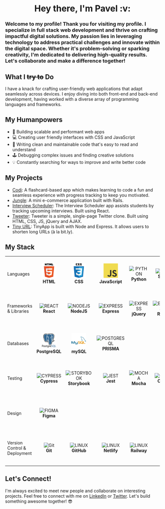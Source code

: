 <!--
**PavelKotlov/PavelKotlov** is a ✨ _special_ ✨ repository because its `README.md` (this file) appears on your GitHub profile.

Here are some ideas to get you started:

- 🔭 I’m currently working on ...
- 🌱 I’m currently learning ...
- 👯 I’m looking to collaborate on ...
- 🤔 I’m looking for help with ...
- 💬 Ask me about ...
- 📫 How to reach me: ...
- 😄 Pronouns: ...
- ⚡ Fun fact: ...
-->
<h1 align="center">Hey there, I'm Pavel :v: </h1>

### Welcome to my profile! Thank you for visiting my profile. I specialize in full stack web development and thrive on crafting impactful digital solutions. My passion lies in leveraging technology to address practical challenges and innovate within the digital space. Whether it's problem-solving or sparking creativity, I'm dedicated to delivering high-quality results. Let's collaborate and make a difference together!

## What I ~~try to~~ Do

I have a knack for crafting user-friendly web applications that adapt seamlessly across devices. I enjoy diving into both front-end and back-end development, having worked with a diverse array of programming languages and frameworks.

## My Humanpowers

- 🚀 Building scalable and performant web apps
- 💻 Creating user friendly interfaces with CSS and JavaScript
- 🤖 Writing clean and maintainable code that's easy to read and understand
- 🕹️ Debugging complex issues and finding creative solutions
- 💡 Constantly searching for ways to improve and write better code

## My Projects

- [Codi](https://github.com/PavelKotlov/codi-client): A flashcard-based app which makes learning to code a fun and seamless experience with progress tracking to keep you motivated.
- [Jungle](https://github.com/PavelKotlov/jungle-rails): A mini e-commerce application built with Rails.
- [Interview Scheduler](https://github.com/PavelKotlov/scheduler): The Interview Scheduler app assists students by tracking upcoming interviews. Built using React.
- [Tweeter](https://github.com/PavelKotlov/tweeter): Tweeter is a simple, single-page Twitter clone. Built using HTML, CSS, JS, jQuery and AJAX.
- [Tiny URL](https://github.com/PavelKotlov/tinyapp): TinyApp is built with Node and Express. It allows users to shorten long URLs (à la bit.ly).


## My Stack
<table>  
  <tr>
    <td>Languages</td>
    <td align="center" height="108" width="108">
      <img
        src="https://raw.githubusercontent.com/devicons/devicon/master/icons/html5/html5-original-wordmark.svg"
        width="48"
        height="48"
        alt="HTML"
      />
      <br /><strong>HTML</strong>
    </td>
    <td align="center" height="108" width="108">
      <img
        src="https://raw.githubusercontent.com/devicons/devicon/master/icons/css3/css3-original-wordmark.svg"
        width="48"
        height="48"
        alt="CSS"
      />
      <br /><strong>CSS</strong>
    </td>
    <td align="center" height="108" width="108">
      <img
        src="https://raw.githubusercontent.com/devicons/devicon/master/icons/javascript/javascript-original.svg"
        width="48"
        height="48"
        alt="JAVASCRIPT"
      />
      <br /><strong>JavaScript</strong>
    </td>
    <td align="center" height="108" width="108">
      <img
        src="https://cdn3.iconfinder.com/data/icons/logos-and-brands-adobe/512/267_Python-1024.png"
        width="48"
        height="48"
        alt="PYTHON"
      />
      <br /><strong>Python</strong>
    </td>
    <td align="center" height="108" width="108">
      <img
        src="https://cdn3.iconfinder.com/data/icons/file-extension-11/512/sql-file-extension-format-digital-512.png"
        width="48"
        height="48"
        alt="SQL"
      />
      <br /><strong>SQL</strong>
    </td>
    <td align="center" height="108" width="108">
      <img
        src="https://cdn-icons-png.flaticon.com/512/919/919842.png?w=1380&t=st=1683164697~exp=1683165297~hmac=ab8d41770b94d8ebafbbdf41e456ec335b59da6a505a850c01190b292966e81d"
        width="48"
        height="48"
        alt="SQL"
      />
      <br /><strong>Ruby</strong>
    </td>
    <td align="center" height="108" width="108">
      <img
        src="https://sass-lang.com/assets/img/logos/logo.svg"
        width="48"
        height="48"
        alt="SQL"
      />
      <br /><strong>Sass</strong>
    </td>
  </tr>
  
  <tr>
    <td>Frameworks & Libraries</td>    
    <td align="center" height="108" width="108">
      <img
        src="https://cdn0.iconfinder.com/data/icons/logos-brands-in-colors/128/react_color-512.png"
        width="48"
        height="48"
        alt="REACT"
      />
      <br /><strong>React</strong>
    </td>
    <td align="center" height="108" width="108">
      <img
        src="https://cdn.freebiesupply.com/logos/large/2x/nodejs-icon-logo-png-transparent.png"
        width="48"
        height="48"
        alt="NODEJS"
      />
      <br /><strong>NodeJS</strong>
    </td>
    <td align="center" height="108" width="108">
      <img
        src="https://jsurt.github.io/jacks-portfolio/images/color-express-icon%20(1).png"
        width="48"
        height="48"
        alt="EXPRESS"
      />
      <br /><strong>Express</strong>
    </td>
    <td align="center" height="108" width="108">
      <img
        src="https://cdn3.iconfinder.com/data/icons/popular-services-brands/512/jquery-512.png"
        width="48"
        height="48"
        alt="EXPRESS"
      />
      <br /><strong>jQuery</strong>
    </td>
    <td align="center" height="108" width="108">
      <img
        src="https://cdn3.iconfinder.com/data/icons/popular-services-brands-vol-2/512/ruby-on-rails-512.png"
        width="48"
        height="48"
        alt="EXPRESS"
      />
      <br /><strong>Rails</strong>
    </td>
    <td align="center" height="108" width="108">
      <img
        src="https://getbootstrap.com/docs/5.3/assets/brand/bootstrap-logo-shadow.png"
        width="48"
        height="48"
        alt="EXPRESS"
      />
      <br /><strong>Bootstrap</strong>
    </td>
    <td align="center" height="108" width="108">
      <img
        src="https://mui.com/static/logo.png"
        width="48"
        height="48"
        alt="EXPRESS"
      />
      <br /><strong>Material UI</strong>
    </td>
    
  <tr>
    <td>Databases</td>
    <td align="center" height="108" width="108">
        <img
          src="https://raw.githubusercontent.com/devicons/devicon/master/icons/postgresql/postgresql-original-wordmark.svg"
          width="48"
          height="48"
          alt="POSTGRESQL"
        />
        <br /><strong>PostgreSQL</strong>
      </td>
      <td align="center" height="108" width="108">
        <img
          src="https://raw.githubusercontent.com/devicons/devicon/master/icons/mysql/mysql-original-wordmark.svg"
          width="48"
          height="48"
          alt="MYSQL"
        />
        <br /><strong>mySQL</strong>
      </td>
    <td align="center" height="108" width="108">
        <img
          src="https://logowik.com/content/uploads/images/prisma2244.jpg"
          width="48"
          height="48"
          alt="POSTGRESQL"
        />
        <br /><strong>PRISMA</strong>
      </td>
  </tr>
  <tr>
    <td>Testing</td>
    <td align="center" height="108" width="108">
      <img
        src="https://raw.githubusercontent.com/simple-icons/simple-icons/6e46ec1fc23b60c8fd0d2f2ff46db82e16dbd75f/icons/cypress.svg"
        width="48"
        height="48"
        alt="CYPRESS"
      />
      <br /><strong>Cypress</strong>
    </td>
    <td align="center" height="108" width="108">
      <img
        src="https://icons.veryicon.com/png/o/business/vscode-program-item-icon/storybook.png"
        width="48"
        height="48"
        alt="STORYBOOK"
      />
      <br /><strong>Storybook</strong>
    </td>
    <td align="center" height="108" width="108">
      <img
        src="https://www.vectorlogo.zone/logos/jestjsio/jestjsio-icon.svg"
        width="48"
        height="48"
        alt="JEST"
      />
      <br /><strong>Jest</strong>
    </td>
    <td align="center" height="108" width="108">
      <img
        src="https://www.vectorlogo.zone/logos/mochajs/mochajs-icon.svg"
        width="48"
        height="48"
        alt="MOCHA"
      />
      <br /><strong>Mocha</strong>
    </td>
    <td align="center" height="108" width="108">
      <img
        src="https://p7.hiclipart.com/preview/626/247/761/mocha-javascript-node-js-test-driven-development-assertion-chai-sheng.jpg"
        width="48"
        height="48"
        alt="CHAI"
      />
      <br /><strong>Chai</strong>
    </td>
    <td align="center" height="108" width="108">
      <img
        src="https://cbabhusal.files.wordpress.com/2015/12/812ab30c5723956adcf8c1bbaf23e471143e1934.png"
        width="48"
        height="48"
        alt="RSPEC"
      />
      <br /><strong>RSpec</strong>
    </td>
  </tr>  
  
  <tr>
    <td>Design</td>
    <td align="center" height="108" min-width="108">
      <img
        src="https://cdn-icons-png.flaticon.com/512/5968/5968705.png"
        width="48"
        height="48"
        alt="FIGMA"
      />
      <br /><strong>Figma</strong>
    </td>
  </tr>
  
  <tr>
    <td>Version Control & Deployment</td>
    <td align="center" height="108" min-width="108">
      <img
        src="https://www.vectorlogo.zone/logos/git-scm/git-scm-icon.svg"
        width="48"
        height="48"
        alt="Git"
      />
      <br /><strong>Git</strong>
    </td>
    <td align="center" height="108" min-width="108">
      <img
        src="https://cdn4.iconfinder.com/data/icons/ionicons/512/icon-social-github-512.png"
        width="48"
        height="48"
        alt="LINUX"
      />
      <br /><strong>GitHub</strong>
    </td>
    <td align="center" height="108" min-width="108">
      <img
        src="https://cdn.freebiesupply.com/logos/large/2x/netlify-logo-png-transparent.png"
        width="48"
        height="48"
        alt="LINUX"
      />
      <br /><strong>Netlify</strong>
    </td>
    <td align="center" height="108" min-width="108">
      <img
        src="https://railway.app/brand/logo-dark.svg"
        width="48"
        height="48"
        alt="LINUX"
      />
      <br /><strong>Railway</strong>
    </td>
  </tr>
</table>

## Let's Connect!

I'm always excited to meet new people and collaborate on interesting projects. Feel free to connect with me on [LinkedIn](https://www.linkedin.com/in/pavelkotlov) or [Twitter](https://twitter.com/PavelKotlov). Let's build something awesome together! 😎
